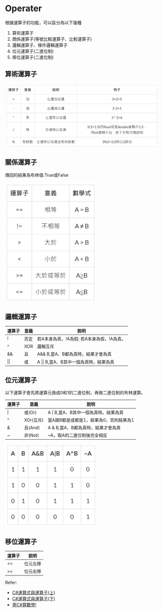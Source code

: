 # Operater

根據運算子的功能，可以區分為以下幾種

1. 算術運算子
2. 關係運算子(等號比較運算子、比較運算子)
3. 邏輯運算子、條件邏輯運算子
4. 位元運算子(二進位制)
5. 移位運算子(二進位制)

## 算術運算子

<img src='./img/02.png' width=700><p>

## 關係運算子

傳回的結果為布林值:True或False

<img src='./img/03.png' width=300><p>

## 邏輯運算子

| 運算子 | 意義 | 說明 |
|-------|----- |----- |
| !     | 否定  | 若A本身為真，!A為假; 若A本身為假，!A為真。|
| ^     | XOR  | 邏輯互斥 |
| &&    | 且   | A&& B,當A、B都為真時，結果才會為真 |
| \|\|    | 或   | A \|\| B,當A、B其中一個為真時，結果為真 |

## 位元運算子
以下運算子會先將運算元換成0和1的二進位制，再做二進位制的布林運算。

| 運算子 | 意義 | 說明 |
|-------|----- |----- |
| \|    | 或(Or)  | A \| B,當A、B其中一個為真時，結果為真 |
| ^     | XOr(互斥)  | 當A跟B都是或都是1，結果為0，否則結果為1 |
| &    | 且(And)   | A & B,當A、B都為真時，結果才會為真 |
| ~    | 非(Not)   | ~A，取A的二進位制後完全相反 |

<img src='./img/04.png' width=300><p>

## 移位運算子

| 運算子 | 說明 |
|------- |----- |
| <<    | 位元左移  |
| >>     | 位元右移  |

Refer:
- [C#運算式與運算子(上)](https://ithelp.ithome.com.tw/articles/10213220)
- [C#運算式與運算子(下)](https://ithelp.ithome.com.tw/articles/10214404)
- [用C#算數學!](https://ithelp.ithome.com.tw/articles/10214418)


